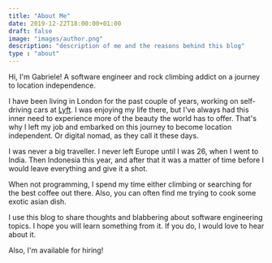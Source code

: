 ```yaml
---
title: "About Me"
date: 2019-12-22T18:00:00+01:00
draft: false
image: "images/author.png"
description: "description of me and the reasons behind this blog"
type : "about"
---
```


Hi, I'm Gabriele! A software engineer and rock climbing addict on a journey to location independence.

I have been living in London for the past couple of years, working on self-driving cars at [Lyft](https://level5.lyft.com/). I was enjoying my life there, but I've always had this inner need to experience more of the beauty the world has to offer. That's why I left my job and embarked on this journey to become location independent. Or digital nomad, as they call it these days.

I was never a big traveller. I never left Europe until I was 26,  when I went to India. Then Indonesia this year, and after that it was a matter of time before I would leave everything and give it a shot.

When not programming, I spend my time either climbing or searching for the best coffee out there. Also, you can often find me trying to cook some exotic asian dish.

I use this blog to share thoughts and blabbering about software engineering topics. I hope you will learn something from it. If you do, I would love to hear about it.

Also, I'm available for hiring!
